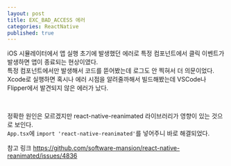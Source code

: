 ```yaml
---
layout: post
title: EXC_BAD_ACCESS 에러
categories: ReactNative
published: true
---
```


iOS 시뮬레이터에서 앱 실행 초기에 발생했던 에러로 특정 컴포넌트에서 클릭 이벤트가 발생하면 앱이 종료되는 현상이였다. <br>
특정 컴포넌트에서만 발생해서 코드를 뜯어봤는데 로그도 안 찍혀서 더 의문이었다. <br>
Xcode로 실행하면 혹시나 에러 시점을 알려줄까해서 빌드해봤는데 VSCode나 Flipper에서 발견되지 않은 에러가 났다. 

<br>

정확한 원인은 모르겠지만 react-native-reanimated 라이브러리가 영향이 있는 것으로 보인다. <br>
`App.tsx`에 `import 'react-native-reanimated'`를 넣어주니 바로 해결되었다. <br>

참고 링크 https://github.com/software-mansion/react-native-reanimated/issues/4836
